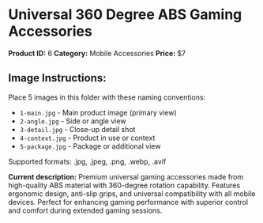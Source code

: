 # Universal 360 Degree ABS Gaming Accessories

**Product ID:** 6
**Category:** Mobile Accessories
**Price:** $7

## Image Instructions:
Place 5 images in this folder with these naming conventions:
- `1-main.jpg` - Main product image (primary view)
- `2-angle.jpg` - Side or angle view
- `3-detail.jpg` - Close-up detail shot
- `4-context.jpg` - Product in use or context
- `5-package.jpg` - Package or additional view

Supported formats: .jpg, .jpeg, .png, .webp, .avif

**Current description:**
Premium universal gaming accessories made from high-quality ABS
          material with 360-degree rotation capability. Features ergonomic
          design, anti-slip grips, and universal compatibility with all mobile
          devices. Perfect for enhancing gaming performance with superior
          control and comfort during extended gaming sessions.
